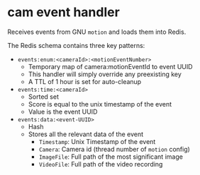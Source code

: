 cam event handler
===

Receives events from GNU `motion` and loads them into Redis.

The Redis schema contains three key patterns:

*  `events:enum:<cameraId>:<motionEventNumber>`
   *  Temporary map of camera:motionEventId to event UUID
   *  This handler will simply override any preexisting key
   *  A TTL of 1 hour is set for auto-cleanup
*  `events:time:<cameraId>`
   *  Sorted set
   *  Score is equal to the unix timestamp of the event
   *  Value is the event UUID
*  `events:data:<event-UUID>`
   *  Hash
   *  Stores all the relevant data of the event
      * `Timestamp`: Unix Timestamp of the event
      * `Camera`: Camera id (thread number of `motion` config)
      * `ImageFile`: Full path of the most significant image
      * `VideoFile`: Full path of the video recording
